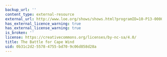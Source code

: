 ```yaml
---
backup_url: ''
content_type: external-resource
external_url: http://www.loe.org/shows/shows.html?programID=10-P13-00006#feature3
has_external_licence_warning: true
has_external_license_warning: true
is_broken: ''
license: https://creativecommons.org/licenses/by-nc-sa/4.0/
title: The Battle for Cape Wind
uid: 0b31c2d2-5578-4755-bd70-9c06d858d28a
---
```

